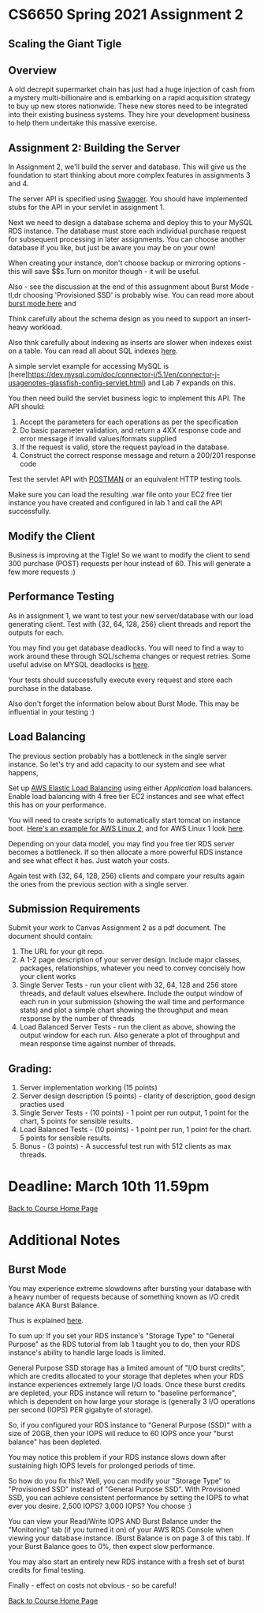 # CS6650 Spring 2021  Assignment 2

## Scaling the Giant Tigle

## Overview
A old decrepit supermarket chain has just had a huge injection of cash from a mystery multi-billionaire and is embarking on a rapid acquisition strategy to buy up new stores nationwide. 
These new stores need to be integrated into their existing business systems. They hire your development business to help them undertake this massive exercise.

## Assignment 2: Building the Server
In Assignment 2, we'll build the server and database. This will give us the foundation to start thinking about more complex features in assignments 3 and 4. 

The server API is specified using [Swagger](https://app.swaggerhub.com/apis/gortonator/GianTigle/1.0.0#). You should have implemented stubs for the API in your servlet in assignment 1. 
 
Next we need to design a database schema and deploy this to your MySQL RDS instance. The database must store each individual purchase request for subsequent processing in later assignments. 
You can choose another database if you like, but just be aware you may be on your own!

When creating your instance, don't choose backup or mirroring options - this will save $$s.Turn on monitor though - it will be useful. 

Also - see the discussion at the end of this assugnment about Burst Mode - tl;dr choosing 'Provisioned SSD' is probably wise. 
You can read more about [burst mode here](https://aws.amazon.com/blogs/database/understanding-burst-vs-baseline-performance-with-amazon-rds-and-gp2/) and 

Think carefully about the schema design as you need to support an insert-heavy workload. 

Also thnk carefully about indexing as inserts are slower when indexes exist on a table. 
You can read all about SQL indexes [here](https://www.tutorialspoint.com/mysql/mysql-indexes.htm).

A simple servlet example for accessing MySQL is [here]https://dev.mysql.com/doc/connector-j/5.1/en/connector-j-usagenotes-glassfish-config-servlet.html) and Lab 7 expands on this.

You then need build the servlet business logic to implement this API. The API should:

1. Accept the parameters for each operations as per the specification
1. Do basic parameter validation, and return a 4XX response code and error message if invalid values/formats supplied
1. If the request is valid, store the request payload in the database.
1. Construct the correct response message and return a 200/201 response code 

Test the servlet API with [POSTMAN](https://www.getpostman.com/downloads/) or an equivalent HTTP testing tools.

Make sure you can load the resulting .war file onto your EC2 free tier instance you have created and configured in lab 1 and call the API successfully.

## Modify the Client 
Business is improving at the Tigle! So we want to modify the client to send 300 purchase (POST) requests per hour instead of 60. This will generate a few more requests :)

## Performance Testing
As in assignment 1, we want to test your new server/database with our load generating client. Test with {32, 64, 128, 256} client threads and report the outputs for each.

You may find you get database deadlocks. You will need to find a way to work around these through SQL/schema changes or request retries. Some useful advise on MYSQL deadlocks is [here](https://dev.mysql.com/doc/refman/8.0/en/innodb-deadlocks.html).

Your tests should successfully execute every request and store each purchase in the database.

Also don't forget the information below about Burst Mode. This may be influential in your testing :)

## Load Balancing
The previous section probably has a bottleneck in the single server instance. So let's try and add capacity to our system and see what happens,

Set up [AWS Elastic Load Balancing](https://aws.amazon.com/elasticloadbalancing/features/?nc=sn&loc=2) using either _Application_ load balancers. Enable load balancing with 4 free tier EC2 instances and see what effect this has on your performance.  

You will need to create scripts to automatically start tomcat on instance boot. [Here's an example for AWS Linux 2](https://docs.aws.amazon.com/AWSEC2/latest/UserGuide/user-data.html), and for AWS Linux 1 look [here](https://medium.com/@shrunk7byadagi/automatically-start-tomcat-on-instance-startup-reboot-in-amazon-ec2-ubuntu-instance-33849a9d9090).

Depending on your data model, you may find you free tier RDS server becomes a bottleneck. If so then allocate a more powerful RDS instance and see what effect it has. Just watch your costs.

Again test with {32, 64, 128, 256} clients and compare your results again the ones from the previous section with a single server.

## Submission Requirements
Submit your work to Canvas  Assignment 2 as a pdf document. The document should contain:

1. The URL for your git repo. 
1. A 1-2 page description of your server design. Include major classes, packages, relationships, whatever you need to convey concisely how your client works
1. Single Server Tests - run your client with 32, 64, 128 and 256 store threads, and default values elsewhere. Include the output window of each run in your submission (showing the wall time and performance stats) and plot a simple chart showing the throughput and mean response by the number of threads
1. Load Balanced Server Tests - run the client as above, showing the output window for each run. Also generate a plot of throughput and mean response time against number of threads.

## Grading:
1. Server implementation working (15 points)
1. Server design description (5 points) - clarity of description, good design practies used
1. Single Server Tests - (10 points) - 1 point per run output, 1 point for the chart, 5 points for sensible results. 
1. Load Balanced Tests - (10 points) - 1 point per run, 1 point for the chart. 5 points for sensible results. 
1. Bonus  - (3 points) - A successful test run with 512 clients as max threads.

# Deadline: March 10th 11.59pm

[Back to Course Home Page](https://gortonator.github.io/bsds-6650/)

# Additional Notes
## Burst Mode
You may experience extreme slowdowns after bursting your database with a heavy number of requests because of something known as I/O credit balance AKA Burst Balance.

Thus is explained [here](https://docs.aws.amazon.com/AWSEC2/latest/UserGuide/ebs-volume-types.html#EBSVolumeTypes_gp2).

To sum up: If you set your RDS instance's "Storage Type" to "General Purpose" as the RDS tutorial from lab 1 taught you to do, then your RDS instance's ability to handle large loads is limited. 

General Purpose SSD storage has a limited amount of "I/O burst credits", which are credits allocated to your storage that depletes when your RDS instance experiences extremely large I/O loads. Once these burst credits are depleted, your RDS instance will return to "baseline performance", which is dependent on how large your storage is (generally 3 I/O operations per second (IOPS) PER gigabyte of storage).

So, if you configured your RDS instance to "General Purpose (SSD)" with a size of 20GB, then your IOPS will reduce to 60 IOPS once your "burst balance" has been depleted.

You may notice this problem if your RDS instance slows down after sustaining high IOPS levels for prolonged periods of time. 

So how do you fix this? Well, you can modify your "Storage Type" to "Provisioned SSD" instead of "General Purpose SSD". With Provisioned SSD, you can achieve consistent performance by setting the IOPS to what ever you desire. 2,500 IOPS? 3,000 IOPS? You choose :)

You can view your Read/Write IOPS AND Burst Balance under the "Monitoring" tab (if you turned it on) of your AWS RDS Console when viewing your database instance. (Burst Balance is on page 3 of this tab). If your Burst Balance goes to 0%, then expect slow performance.

You may also start an entirely new RDS instance with a fresh set of burst credits for fimal testing.

Finally - effect on costs not obvious - so be careful!

[Back to Course Home Page](https://gortonator.github.io/bsds-6650/)